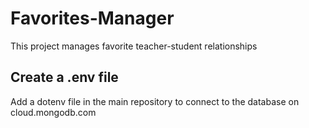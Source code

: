 # Favorites-Manager
This project manages favorite teacher-student relationships

## Create a .env file
Add a dotenv file in the main repository to connect to the database on cloud.mongodb.com
